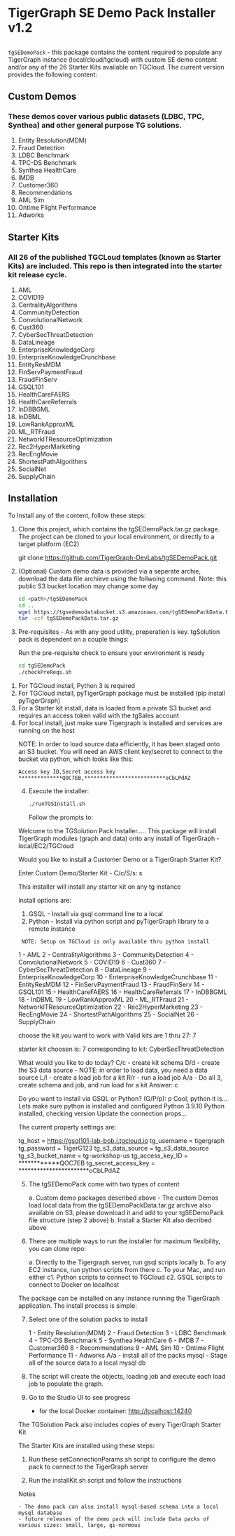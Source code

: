 # TigerGraph SE Demo Pack Installer v1.2
## 

`tgSEDemoPack` - this package contains the content required to populate any TigerGraph instance (local/cloud/tgcloud) with custom SE demo content and/or any of the 26 Starter Kits available on TGCloud. The current version provides the following content:
    
## Custom Demos 
### These demos cover various public datasets (LDBC, TPC, Synthea) and other general purpose TG solutions.

<ol>
<li>Entity Resolution(MDM)</li>
<li>Fraud Detection</li>
<li>LDBC Benchmark</li>
<li>TPC-DS Benchmark</li>
<li>Synthea HealthCare</li>
<li>IMDB</li>
<li>Customer360</li>
<li>Recommendations</li>
<li>AML Sim</li>
<li>Ontime Flight Performance</li>
<li>Adworks</li>
</ol>

## Starter Kits
### All 26 of the published TGCLoud templates (known as Starter Kits) are included. This repo is then integrated into the starter kit release cycle.

<ol>
<li>AML</li>
<li>COVID19</li>
<li>CentralityAlgorithms</li>
<li>CommunityDetection</li>
<li>ConvolutionalNetwork</li>
<li>Cust360</li>
<li>CyberSecThreatDetection</li>
<li>DataLineage</li>
<li>EnterpriseKnowledgeCorp</li>
<li>EnterpriseKnowledgeCrunchbase</li>
<li>EntityResMDM</li>
<li>FinServPaymentFraud</li>
<li>FraudFinServ</li>
<li>GSQL101</li>
<li>HealthCareFAERS</li>
<li>HealthCareReferrals</li>
<li>InDBBGML</li>
<li>InDBML</li>
<li>LowRankApproxML</li>
<li>ML_RTFraud</li>
<li>NetworkITResourceOptimization</li>
<li>Rec2HyperMarketing</li>
<li>RecEngMovie</li>
<li>ShortestPathAlgorithms</li>
<li>SocialNet</li>
<li>SupplyChain
</ol>

## Installation

To Install any of the content, follow these steps:

1. Clone this project, which contains the tgSEDemoPack.tar.gz package. The project can be cloned to your local environment, or directly to a target platform (EC2)

    git clone https://github.com/TigerGraph-DevLabs/tgSEDemoPack.git

2.  (Optional) Custom demo data is provided via a seperate archie, download the data file archieve using the follwoing command. Note: this public S3 bucket location may change some day

    ```bash
    cd <path>/tgSEDemoPack
    cd ..
    wget https://tgsedemodatabucket.s3.amazonaws.com/tgSEDemoPackData.tar.gz
    tar -xzf tgSEDemoPackData.tar.gz
    ```

3. Pre-requisites - As with any good utility, preperation is key. tgSolution pack is dependent on a couple things:

   Run the pre-requisite check to ensure your environment is ready

    ```bash
    cd tgSEDemoPack
   ./checkPreReqs.sh
    ```

<ol>
<li>For TGCloud install, Python 3 is required</li>
<li>For TGCloud install, pyTigerGraph package must be installed (pip install pyTigerGraph)</li>
<li>For a Starter kit install, data is loaded from a private S3 bucket and requires an access token valid with the tgSales account</li>
<li>For local install, just make sure Tigergraph is installed and services are running on the host</li>

  NOTE: In order to load source data efficiently, it has been staged onto an S3 bucket. You will need an AWS client key/secret to connect to the bucket via python, which looks like this:

    Access key ID,Secret access key
    **************QOC7EB,**************************oCbLPdAZ

4. Execute the installer:

    ```bash
    ./runTGSInstall.sh
    ```

    Follow the prompts to:

Welcome to the TGSolution Pack Installer.....
  This package will install TigerGraph modules (graph and data) onto any install
  of TigerGraph - local/EC2/TGCloud

Would you like to install a Customer Demo or a TigerGraph Starter Kit?

  Enter Custom Demo/Starter Kit - C/c/S/s: s

This installer will install any starter kit on any tg instance

Install options are:
   1. GSQL - Install via gsql command line to a local
   3. Python - Install via python script and pyTigerGraph library to a remote instance

     NOTE: Setup on TGCloud is only available thru python install

  1   -  AML 
  2   -  CentralityAlgorithms 
  3   -  CommunityDetection 
  4   -  ConvolutionalNetwork 
  5   -  COVID19 
  6   -  Cust360 
  7   -  CyberSecThreatDetection 
  8   -  DataLineage 
  9   -  EnterpriseKnowledgeCorp 
  10  -  EnterpriseKnowledgeCrunchbase 
  11  -  EntityResMDM 
  12  -  FinServPaymentFraud 
  13  -  FraudFinServ 
  14  -  GSQL101 
  15  -  HealthCareFAERS 
  16  -  HealthCareReferrals 
  17  -  InDBBGML 
  18  -  InDBML 
  19  -  LowRankApproxML 
  20  -  ML_RTFraud 
  21  -  NetworkITResourceOptimization 
  22  -  Rec2HyperMarketing 
  23  -  RecEngMovie 
  24  -  ShortestPathAlgorithms 
  25  -  SocialNet 
  26  -  SupplyChain 

choose the kit you want to work with
     Valid kits are 1 thru 27: 7

starter kit choosen is:  7
 corresponding to kit:  CyberSecThreatDetection

What would you like to do today?
   C/c - create kit schema
   D/d - create the S3 data source - NOTE: in order to load data, you need a data source
   L/l - create a load job for a kit
   R/r - run a load job
   A/a - Do all 3, create schema and job, and run load for a kit
Answer: c

Do you want to install via GSQL or Python? (G/P/p): p
Cool, python it is...
Lets make sure python is installed and configured
Python 3.9.10
Python installed, checking version
Update the connection props...

The current property settings are:

tg_host = https://gsql101-lab-bob.i.tgcloud.io
tg_username = tigergraph
tg_password = TigerG123
tg_s3_data_source = tg_s3_data_source
tg_s3_bucket_name = tg-workshop-us
tg_access_key_ID = ************QOC7EB
tg_secret_access_key = ***********************oCbLPdAZ

5. The tgSEDemoPack come with two types of content

    a. Custom demo packages described above - The custom Demos load local data from the tgSEDemoPackData.tar.gz archive
        also available on S3, please download it and add to your tgSEDemoPack file structure (step 2 above)
    b. Install a Starter Kit also decribed above

6. There are multiple ways to run the installer for maximum flexibility, you can clone repo:

    a. Directly to the Tigergraph server, run gsql scripts locally
    b. To any EC2 instance, run python scripts from there
    c. To your Mac, and run either
        c1. Python scripts to connect to TGCloud
        c2. GSQL scripts to connect to Docker on localhost 

The package can be installed on any instance running the TigerGraph application. 
The install process is simple:

7.  Select one of the solution packs to install

    1 - Entity Resolution(MDM)
    2 - Fraud Detection
    3 - LDBC Benchmark
    4 - TPC-DS Benchmark
    5 - Synthea HealthCare
    6 - IMDB
    7 - Customer360
    8 - Recommendations
    9 - AML Sim
    10 - Ontime Flight Performance
    11 - Adworks
    A/a - install all of the packs
    mysql - Stage all of the source data to a local mysql db

8.  The script will create the objects, loading job and execute each load job to populate the graph.

9.  Go to the Studio UI to see progress
    -   for the local Docker container: <http://localhost:14240>

The TGSolution Pack also includes copies of every TigerGraph Starter Kit


The Starter Kits are installed using these steps:

1. Run these setConnectionParams.sh script to configure the demo pack to connect to the TigerGraph server

2. Run the installKit.sh script and follow the instructions

Notes

    - The demo pack can also install mysql-based schema into a local mysql database
    - future releases of the demo pack will include Data packs of various sizes: small, large, gi-normous

